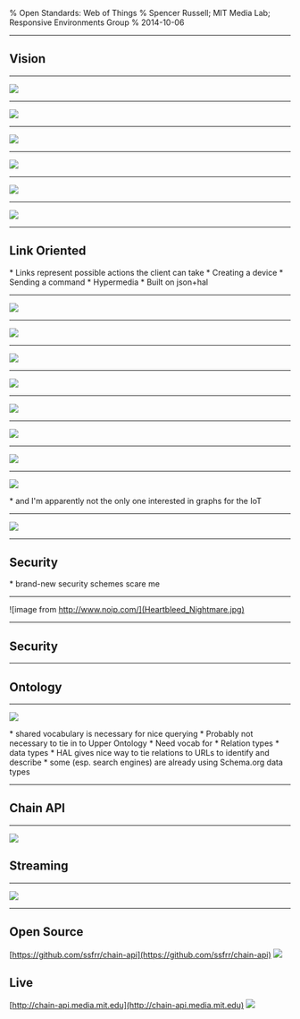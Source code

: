 % Open Standards: Web of Things
% Spencer Russell; MIT Media Lab; Responsive Environments Group
% 2014-10-06

---

## Vision

---

![](vision_1.svg)

---

![](vision_2.svg)

---

![](vision_3.svg)

---

![](vision_4.svg)

---

![](vision_5.svg)

---

![](vision_6.svg)

---

Link Oriented
-------------

<div class="notes">
* Links represent possible actions the client can take
    * Creating a device
    * Sending a command
* Hypermedia
* Built on json+hal
</div>

---

![](resource_relations.svg)

---

![](vision_6.svg)

---

![](search_1.svg)

---

![](search_2.svg)

---

![](search_3.svg)

---

![](search_4.svg)

---

![](search_5.svg)

---

![](search_6.svg)

<div class="notes">
* and I'm apparently not the only one interested in graphs for the IoT
</div>


---

![](iot2014_banner.png)

---

Security
--------

<div class="notes">
* brand-new security schemes scare me
</div>

---

![image from http://www.noip.com/](Heartbleed_Nightmare.jpg)

---

Security
--------

---

Ontology
--------

---

![](resource_relations.svg)

<div class="notes">
* shared vocabulary is necessary for nice querying
* Probably not necessary to tie in to Upper Ontology
* Need vocab for
    * Relation types
    * data types
* HAL gives nice way to tie relations to URLs to identify and describe
* some (esp. search engines) are already using Schema.org data types
</div>

---

## Chain API

---

![](scope2.svg)


Streaming
---------

---

![](streaming.svg)

---

Open Source
-----------

[https://github.com/ssfrr/chain-api](https://github.com/ssfrr/chain-api)
![](github_screen.png)

Live
----

[http://chain-api.media.mit.edu](http://chain-api.media.mit.edu)
![](chain_screen.png)
